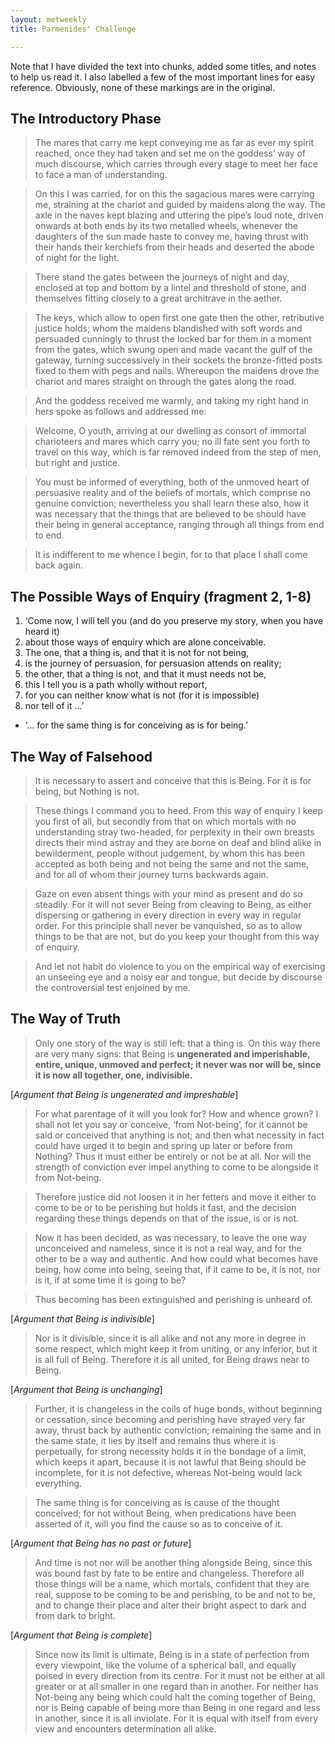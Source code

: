 ```yaml
---
layout: metweekly
title: Parmenides' Challenge

---
```




Note that I have divided the text into chunks, added some titles, and notes to help us read it. I also labelled a few of the most important lines for easy reference. Obviously, none of these markings are in the original.  

## The Introductory Phase

> The mares that carry me kept conveying me as far as ever my spirit reached, once they had taken and set me on the goddess’ way of much discourse, which carries through every stage to meet her face to face a man of understanding.   

> On this I was carried, for on this the sagacious mares were carrying me, straining at the chariot and guided by maidens along the way. The axle in the naves kept blazing and uttering the pipe’s loud note, driven onwards at both ends by its two metalled wheels, whenever the daughters of the sun made haste to convey me, having thrust with their hands their kerchiefs from their heads and deserted the abode of night for the light.

> There stand the gates between the journeys of night and day, enclosed at top and bottom by a lintel and threshold of stone, and themselves fitting closely to a great architrave in the aether. 

> The keys, which allow to open first one gate then the other, retributive justice holds; whom the maidens blandished with soft words and persuaded cunningly to thrust the locked bar for them in a moment from the gates, which swung open and made vacant the gulf of the gateway, turning successively in their sockets the bronze-fitted posts fixed to them with pegs and nails. Whereupon the maidens drove the chariot and mares straight on through the gates along the road.

> And the goddess received me warmly, and taking my right hand in hers spoke as follows and addressed me: 

> Welcome, O youth, arriving at our dwelling as consort of immortal charioteers and mares which carry you; no ill fate sent you forth to travel on this way, which is far removed indeed from the step of men, but right and justice. 

> You must be informed of everything, both of the unmoved heart of persuasive reality and of the beliefs of mortals, which comprise no genuine conviction; nevertheless you shall learn these also, how it was necessary that the things that are believed to be should have their being in general acceptance, ranging through all things from end to end.

> It is indifferent to me whence I begin, for to that place I shall come back again.


## The Possible Ways of Enquiry (fragment 2, 1-8)

1. ‘Come now, I will tell you (and do you preserve my story, when you have heard it) 
2. about those ways of enquiry which are alone conceivable. 
3. The one, that a thing is, and that it is not for not being, 
4. is the journey of persuasion, for persuasion attends on reality; 
5. the other, that a thing is not, and that it must needs not be,
6. this I tell you is a path wholly without report, 
7. for you can neither know what is not (for it is impossible) 
8. nor tell of it ...’
+ ‘... for the same thing is for conceiving as is for being.’

## The Way of Falsehood

> It is necessary to assert and conceive that this is Being. For it is for being, but Nothing is not. 

> These things I command you to heed. From this way of enquiry I keep you first of all, but secondly from that on which mortals with no understanding stray two-headed, for perplexity in their own breasts directs their mind astray and they are borne on deaf and blind alike in bewilderment, people without judgement, by whom this has been accepted as both being and not being the same and not the same, and for all of whom their journey turns backwards again.

> Gaze on even absent things with your mind as present and do so steadily. For it will not sever Being from cleaving to Being, as either dispersing or gathering in every direction in every way in regular order. For this principle shall never be vanquished, so as to allow things to be that are not, but do you keep your thought from this way of enquiry.

> And let not habit do violence to you on the empirical way of exercising an unseeing eye and a noisy ear and tongue, but decide by discourse the controversial test enjoined by me. 

## The Way of Truth

> Only one story of the way is still left: that a thing is. On this way there are very many signs: that Being is **ungenerated and imperishable, entire, unique, unmoved and perfect; it never was nor will be, since it is now all together, one, indivisible.** 

[*Argument that Being is ungenerated and impreshable*]

> For what parentage of it will you look for? How and whence grown? I shall not let you say or conceive, ‘from Not-being’, for it cannot be said or conceived that anything is not; and then what necessity in fact could have urged it to begin and spring up later or before from Nothing? Thus it must either be entirely or not be at all. Nor will the strength of conviction ever impel anything to come to be alongside it from Not-being. 

> Therefore justice did not loosen it in her fetters and move it either to come to be or to be perishing but holds it fast, and the decision regarding these things depends on that of the issue, is or is not. 

> Now it has been decided, as was necessary, to leave the one way unconceived and nameless, since it is not a real way, and for the other to be a way and authentic. And how could what becomes have being, how come into being, seeing that, if it came to be, it is not, nor is it, if at some time it is going to be? 

> Thus becoming has been extinguished and perishing is unheard of.

[*Argument that Being is indivisible*] 

> Nor is it divisible, since it is all alike and not any more in degree in some respect, which might keep it from uniting, or any inferior, but it is all full of Being. Therefore it is all united, for Being draws near to Being.

[*Argument that Being is unchanging*]

> Further, it is changeless in the coils of huge bonds, without beginning or cessation, since becoming and perishing have strayed very far away, thrust back by authentic conviction; remaining the same and in the same state, it lies by itself and remains thus where it is perpetually, for strong necessity holds it in the bondage of a limit, which keeps it apart, because it is not lawful that Being should be incomplete, for it is not defective, whereas Not-being would lack everything.

> The same thing is for conceiving as is cause of the thought conceived; for not without Being, when predications have been asserted of it, will you find the cause so as to conceive of it.

[*Argument that Being has no past or future*]

> And time is not nor will be another thing alongside Being, since this was bound fast by fate to be entire and changeless. Therefore all those things will be a name, which mortals, confident that they are real, suppose to be coming to be and perishing, to be and not to be, and to change their place and alter their bright aspect to dark and from dark to bright.

[*Argument that Being is complete*]

> Since now its limit is ultimate, Being is in a state of perfection from every viewpoint, like the volume of a spherical ball, and equally poised in every direction from its centre. For it must not be either at all greater or at all smaller in one regard than in another. For neither has Not-being any being which could halt the coming together of Being, nor is Being capable of being more than Being in one regard and less in another, since it is all inviolate. For it is equal with itself from every view and encounters determination all alike.

